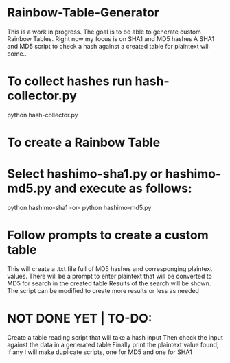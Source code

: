 # Rainbow-Table-Generator
This is a work in progress. 
The goal is to be able to generate custom Rainbow Tables.
Right now my focus is on SHA1 and MD5 hashes
A SHA1 and MD5 script to check a hash against a created table for plaintext will come..

# To collect hashes run hash-collector.py
python hash-collector.py

# To create a Rainbow Table
# Select hashimo-sha1.py or hashimo-md5.py and execute as follows:
python hashimo-sha1
-or-
python hashimo-md5.py
# Follow prompts to create a custom table
This will create a .txt file full of MD5 hashes and corresponging plaintext values.
There will be a prompt to enter plaintext that will be converted to MD5 for search in the created table
Results of the search will be shown.
The script can be modified to create more results or less as needed

# NOT DONE YET | TO-DO:

Create a table reading script that will take a hash input
Then check the input against the data in a generated table
Finally print the plaintext value found, if any
I will make duplicate scripts, one for MD5 and one for SHA1


